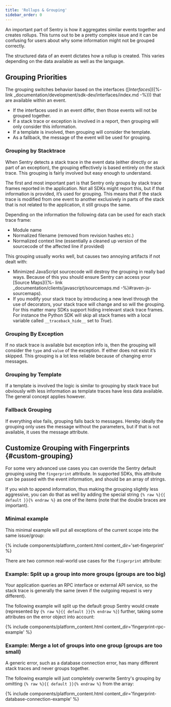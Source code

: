 ```yaml
---
title: 'Rollups & Grouping'
sidebar_order: 0
---
```


An important part of Sentry is how it aggregates similar events together and creates rollups. This turns out to be a pretty complex issue and it can be confusing for users about why some information might not be grouped correctly.

The structured data of an event dictates how a rollup is created. This varies depending on the data available as well as the language.

## Grouping Priorities

The grouping switches behavior based on the interfaces ([_Interfaces_]({%- link _documentation/development/sdk-dev/interfaces/index.md -%})) that are available within an event.

-   If the interfaces used in an event differ, then those events will not be grouped together.
-   If a stack trace or exception is involved in a report, then grouping will only consider this information.
-   If a template is involved, then grouping will consider the template.
-   As a fallback, the message of the event will be used for grouping.

### Grouping by Stacktrace

When Sentry detects a stack trace in the event data (either directly or as part of an exception), the grouping effectively is based entirely on the stack trace. This grouping is fairly involved but easy enough to understand.

The first and most important part is that Sentry only groups by stack trace frames reported in the application. Not all SDKs might report this, but if that information is provided, it’s used for grouping. This means that if the stack trace is modified from one event to another exclusively in parts of the stack that is not related to the application, it still groups the same.

Depending on the information the following data can be used for each stack trace frame:

-   Module name
-   Normalized filename (removed from revision hashes etc.)
-   Normalized context line (essentially a cleaned up version of the sourcecode of the affected line if provided)

This grouping usually works well, but causes two annoying artifacts if not dealt with:

-   Minimized JavaScript sourcecode will destroy the grouping in really bad ways. Because of this you should ensure Sentry can access your [Source Maps]({%- link _documentation/clients/javascript/sourcemaps.md -%}#raven-js-sourcemaps).
-   If you modify your stack trace by introducing a new level through the use of decorators, your stack trace will change and so will the grouping. For this matter many SDKs support hiding irrelevant stack trace frames. For instance the Python SDK will skip all stack frames with a local variable called `__traceback_hide__` set to _True_).

### Grouping By Exception

If no stack trace is available but exception info is, then the grouping will consider the `type` and `value` of the exception. If either does not exist it’s skipped. This grouping is a lot less reliable because of changing error messages.

### Grouping by Template

If a template is involved the logic is similar to grouping by stack trace but obviously with less information as template traces have less data available. The general concept applies however.

### Fallback Grouping

If everything else fails, grouping falls back to messages. Hereby ideally the grouping only uses the message without the parameters, but if that is not available, it uses the message attribute.

## Customize Grouping with Fingerprints {#custom-grouping}

For some very advanced use cases you can override the Sentry default grouping using the `fingerprint` attribute. In supported SDKs, this attribute can be passed with the event information, and should be an array of strings. 

If you wish to append information, thus making the grouping slightly less aggressive, you can do that as well by adding the special string `{% raw %}{{ default }}{% endraw %}` as one of the items (note that the double braces are important).

### Minimal example

This minimal example will put all exceptions of the current scope into the same issue/group:

{% include components/platform_content.html content_dir='set-fingerprint' %}

There are two common real-world use cases for the `fingerprint` attribute:

### Example: Split up a group into more groups (groups are too big)

Your application queries an RPC interface or external API service, so the stack trace is generally the same (even if the outgoing request is very different).

The following example will split up the default group Sentry would create (represented by `{% raw %}{{ default }}{% endraw %}`) further, taking some attributes on the error object into account:

{% include components/platform_content.html content_dir='fingerprint-rpc-example' %}

### Example: Merge a lot of groups into one group (groups are too small)

A generic error, such as a database connection error, has many different stack traces and never groups together.

The following example will just completely overwrite Sentry's grouping by omitting `{% raw %}{{ default }}{% endraw %}` from the array:

{% include components/platform_content.html content_dir='fingerprint-database-connection-example' %}
